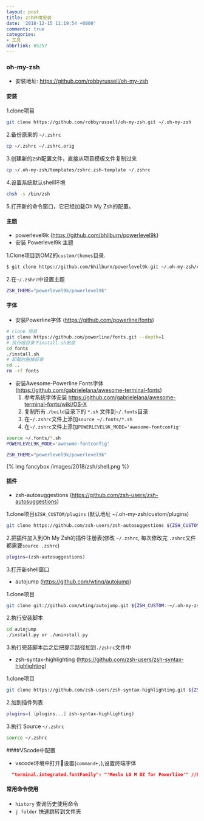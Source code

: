 ```yaml
---
layout: post
title: zsh环境安装
date: '2018-12-15 11:19:54 +0800'
comments: true
categories: 
- 工具
abbrlink: 65257
---
```


### oh-my-zsh
* 安装地址: https://github.com/robbyrussell/oh-my-zsh
#### 安装
1.clone项目

```bash
git clone https://github.com/robbyrussell/oh-my-zsh.git ~/.oh-my-zsh
```

2.备份原来的 `~/.zshrc`

```bash
cp ~/.zshrc ~/.zshrc.orig
```

3.创建新的zsh配置文件，直接从项目模板文件复制过来

```bash
cp ~/.oh-my-zsh/templates/zshrc.zsh-template ~/.zshrc
```

4.设置系统默认shell环境

```bash
chsh -s /bin/zsh
```

5.打开新的命令窗口，它已经加载Oh My Zsh的配置。

#### 主题
* powerlevel9k (https://github.com/bhilburn/powerlevel9k)
* 安装 Powerlevel9k 主题

1.Clone项目到OMZ的`custom/themes`目录.

```bash
$ git clone https://github.com/bhilburn/powerlevel9k.git ~/.oh-my-zsh/custom/themes/powerlevel9k
```

2.在`~/.zshrc`中设置主题
```bash .zshrc
ZSH_THEME="powerlevel9k/powerlevel9k"
```

#### 字体
* 安装Powerline字体 (https://github.com/powerline/fonts)

```bash
# clone 项目
git clone https://github.com/powerline/fonts.git --depth=1
# 执行根目录下install.sh安装
cd fonts
./install.sh
# 卸载时删掉目录
cd ..
rm -rf fonts
```

* 安装Awesome-Powerline Fonts字体 (https://github.com/gabrielelana/awesome-terminal-fonts)
  1. 参考系统字体安装 https://github.com/gabrielelana/awesome-terminal-fonts/wiki/OS-X
  2. 复制所有`./build`目录下的 `*.sh` 文件到`~/.fonts`目录
  3. 在`~/.zshrc`文件上添加`source ~/.fonts/*.sh`
  4. 在`~/.zshrc`文件上添加`POWERLEVEL9K_MODE='awesome-fontconfig'`

```bash ./zshrc
source ~/.fonts/*.sh
POWERLEVEL9K_MODE='awesome-fontconfig'

ZSH_THEME="powerlevel9k/powerlevel9k"
```

{% img fancybox /images/2018/zsh/shell.png %}

#### 插件
* zsh-autosuggestions (https://github.com/zsh-users/zsh-autosuggestions)

1.clone项目`$ZSH_CUSTOM/plugins` (默认地址 ~/.oh-my-zsh/custom/plugins)

```bash
git clone https://github.com/zsh-users/zsh-autosuggestions ${ZSH_CUSTOM:-~/.oh-my-zsh/custom}/plugins/zsh-autosuggestions
```

2.把插件加入到Oh My Zsh的插件注册表(修改 `~/.zshrc`, 每次修改完 `.zshrc`文件都需要`source .zshrc`)

```bash .zshrc
plugins=(zsh-autosuggestions)
```

3.打开新shell窗口

* autojump (https://github.com/wting/autojump)

1.clone项目

```bash
git clone git://github.com/wting/autojump.git ${ZSH_CUSTOM:-~/.oh-my-zsh/custom}/plugins/autojump
```

2.执行安装脚本
```bash
cd autojump
./install.py or ./uninstall.py
```

3.执行完装脚本后之后把提示路径加到`./zshrc`文件中

* zsh-syntax-highlighting (https://github.com/zsh-users/zsh-syntax-highlighting)

1.clone项目

```bash
git clone https://github.com/zsh-users/zsh-syntax-highlighting.git ${ZSH_CUSTOM:-~/.oh-my-zsh/custom}/plugins/zsh-syntax-highlighting

```

2.加到插件列表

```bash .zshrc
plugins=( [plugins...] zsh-syntax-highlighting)
```

3.执行 Source `~/.zshrc`

```bash
source ~/.zshrc
```

####VScode中配置
* vscode环境中打开设置(`command+,`),设置终端字体
```json settings.json
  "terminal.integrated.fontFamily": "'Meslo LG M DZ for Powerline'" //终端样式
```

#### 常用命令使用
* `history` 查询历史使用命令
* `j folder` 快速跳转到文件夹



